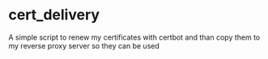 # cert_delivery
A simple script to renew my certificates with certbot and than copy them to my reverse proxy server so they can be used

